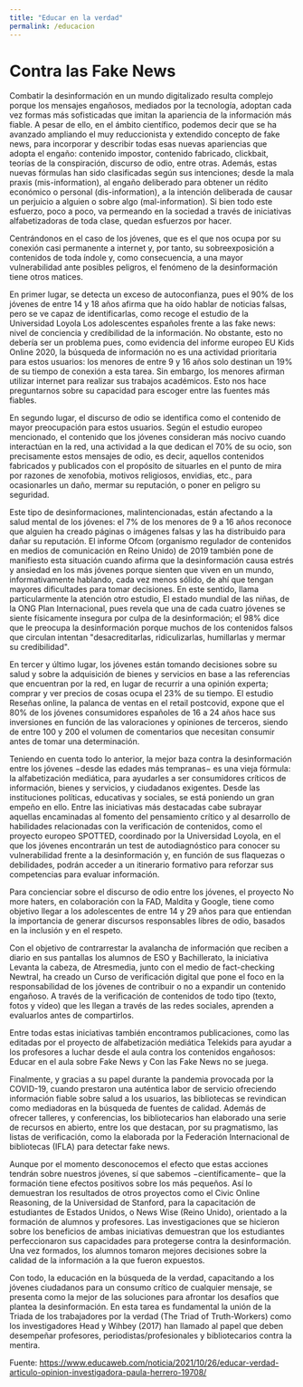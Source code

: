 ```yaml
---
title: "Educar en la verdad"
permalink: /educacion
---
```


# Contra las Fake News 

Combatir la desinformación en un mundo digitalizado resulta complejo porque los mensajes engañosos, mediados por la tecnología, adoptan cada vez formas más sofisticadas que imitan la apariencia de la información más fiable. A pesar de ello, en el ámbito científico, podemos decir que se ha avanzado ampliando el muy reduccionista y extendido concepto de fake news, para incorporar y describir todas esas nuevas apariencias que adopta el engaño: contenido impostor, contenido fabricado, clickbait, teorías de la conspiración, discurso de odio, entre otras.  Además, estas nuevas fórmulas han sido clasificadas según sus intenciones; desde la mala praxis (mis-information), al engaño deliberado para obtener un rédito económico o personal (dis-information), a la intención deliberada de causar un perjuicio a alguien o sobre algo (mal-information). Si bien todo este esfuerzo, poco a poco, va permeando en la sociedad a través de iniciativas alfabetizadoras de toda clase, quedan esfuerzos por hacer.

 
Centrándonos en el caso de los jóvenes, que es el que nos ocupa por su conexión casi permanente a internet y, por tanto, su sobreexposición a contenidos de toda índole y, como consecuencia, a una mayor vulnerabilidad ante posibles peligros, el fenómeno de la desinformación tiene otros matices.
 
En primer lugar, se detecta un exceso de autoconfianza, pues el 90% de los jóvenes de entre 14 y 18 años afirma que ha oído hablar de noticias falsas, pero se ve capaz de identificarlas, como recoge el estudio de la Universidad Loyola Los adolescentes españoles frente a las fake news: nivel de conciencia y credibilidad de la información. No obstante, esto no debería ser un problema pues, como evidencia del informe europeo EU Kids Online 2020, la búsqueda de información no es una actividad prioritaria para estos usuarios: los menores de entre 9 y 16 años solo destinan un 19% de su tiempo de conexión a esta tarea. Sin embargo, los menores afirman utilizar internet para realizar sus trabajos académicos. Esto nos hace preguntarnos sobre su capacidad para escoger entre las fuentes más fiables.

 
En segundo lugar, el discurso de odio se identifica como el contenido de mayor preocupación para estos usuarios. Según el estudio europeo mencionado, el contenido que los jóvenes consideran más nocivo cuando interactúan en la red, una actividad a la que dedican el 70% de su ocio, son precisamente estos mensajes de odio, es decir, aquellos contenidos fabricados y publicados con el propósito de situarles en el punto de mira por razones de xenofobia, motivos religiosos, envidias, etc., para ocasionarles un daño, mermar su reputación, o poner en peligro su seguridad.
 
Este tipo de desinformaciones, malintencionadas, están afectando a la salud mental de los jóvenes: el 7% de los menores de 9 a 16 años reconoce que alguien ha creado páginas o imágenes falsas y las ha distribuido para dañar su reputación. El informe Ofcom (organismo regulador de contenidos en medios de comunicación en Reino Unido) de 2019 también pone de manifiesto esta situación cuando afirma que la desinformación causa estrés y ansiedad en los más jóvenes porque sienten que viven en un mundo, informativamente hablando, cada vez menos sólido, de ahí que tengan mayores dificultades para tomar decisiones. En este sentido, llama particularmente la atención otro estudio, El estado mundial de las niñas, de la ONG Plan Internacional, pues revela que una de cada cuatro jóvenes se siente físicamente insegura por culpa de la desinformación; el 98% dice que le preocupa la desinformación porque muchos de los contenidos falsos que circulan intentan "desacreditarlas, ridiculizarlas, humillarlas y mermar su credibilidad".
 
En tercer y último lugar, los jóvenes están tomando decisiones sobre su salud y sobre la adquisición de bienes y servicios en base a las referencias que encuentran por la red, en lugar de recurrir a una opinión experta; comprar y ver precios de cosas ocupa el 23% de su tiempo. El estudio Reseñas online, la palanca de ventas en el retail postcovid, expone que el 80% de los jóvenes consumidores españoles de 16 a 24 años hace sus inversiones en función de las valoraciones y opiniones de terceros, siendo de entre 100 y 200 el volumen de comentarios que necesitan consumir antes de tomar una determinación.

Teniendo en cuenta todo lo anterior, la mejor baza contra la desinformación entre los jóvenes −desde las edades más tempranas− es una vieja fórmula: la alfabetización mediática, para ayudarles a ser consumidores críticos de información, bienes y servicios, y ciudadanos exigentes. Desde las instituciones políticas, educativas y sociales, se está poniendo un gran empeño en ello. Entre las iniciativas más destacadas cabe subrayar aquellas encaminadas al fomento del pensamiento crítico y al desarrollo de habilidades relacionadas con la verificación de contenidos, como el proyecto europeo SPOTTED, coordinado por la Universidad Loyola, en el que los jóvenes encontrarán un test de autodiagnóstico para conocer su vulnerabilidad frente a la desinformación y, en función de sus flaquezas o debilidades, podrán acceder a un itinerario formativo para reforzar sus competencias para evaluar información.
 
Para concienciar sobre el discurso de odio entre los jóvenes, el proyecto No more haters, en colaboración con la FAD, Maldita y Google, tiene como objetivo llegar a los adolescentes de entre 14 y 29 años para que entiendan la importancia de generar discursos responsables libres de odio, basados en la inclusión y en el respeto.
 
Con el objetivo de contrarrestar la avalancha de información que reciben a diario en sus pantallas los alumnos de ESO y Bachillerato, la iniciativa Levanta la cabeza, de Atresmedia, junto con el medio de fact-checking Newtral, ha creado un Curso de verificación digital que pone el foco en la responsabilidad de los jóvenes de contribuir o no a expandir un contenido engañoso. A través de la verificación de contenidos de todo tipo (texto, fotos y vídeo) que les llegan a través de las redes sociales, aprenden a evaluarlos antes de compartirlos.

Entre todas estas iniciativas también encontramos publicaciones, como las editadas por el proyecto de alfabetización mediática Telekids para ayudar a los profesores a luchar desde el aula contra los contenidos engañosos: Educar en el aula sobre Fake News y Con las Fake News no se juega.
 
Finalmente, y gracias a su papel durante la pandemia provocada por la COVID-19, cuando prestaron una auténtica labor de servicio ofreciendo información fiable sobre salud a los usuarios, las bibliotecas se revindican como mediadoras en la búsqueda de fuentes de calidad. Además de ofrecer talleres, y conferencias, los bibliotecarios han elaborado una serie de recursos en abierto, entre los que destacan, por su pragmatismo, las listas de verificación, como la elaborada por la Federación Internacional de bibliotecas (IFLA) para detectar fake news.

Aunque por el momento desconocemos el efecto que estas acciones tendrán sobre nuestros jóvenes, sí que sabemos −científicamente− que la formación tiene efectos positivos sobre los más pequeños. Así lo demuestran los resultados de otros proyectos como el Civic Online Reasoning, de la Universidad de Stanford, para la capacitación de estudiantes de Estados Unidos, o News Wise (Reino Unido), orientado a la formación de alumnos y profesores. Las investigaciones que se hicieron sobre los beneficios de ambas iniciativas demuestran que los estudiantes perfeccionaron sus capacidades para protegerse contra la desinformación. Una vez formados, los alumnos tomaron mejores decisiones sobre la calidad de la información a la que fueron expuestos.
 
Con todo, la educación en la búsqueda de la verdad, capacitando a los jóvenes ciudadanos para un consumo crítico de cualquier mensaje, se presenta como la mejor de las soluciones para afrontar los desafíos que plantea la desinformación. En esta tarea es fundamental la unión de la Triada de los trabajadores por la verdad (The Triad of Truth-Workers) como los investigadores Head y Wihbey (2017) han llamado al papel que deben desempeñar profesores, periodistas/profesionales y bibliotecarios contra la mentira.  

Fuente: https://www.educaweb.com/noticia/2021/10/26/educar-verdad-articulo-opinion-investigadora-paula-herrero-19708/
